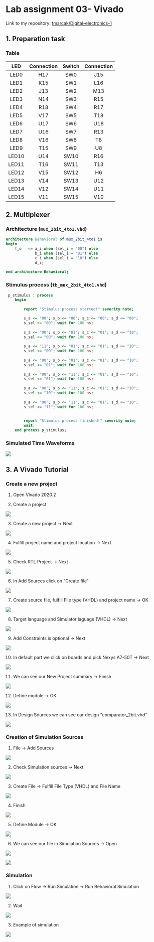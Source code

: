 # Lab assignment 03- Vivado

Link to my repository: [tmarcak/Digital-electronics-1](https://github.com/tmarcak/Digital-electronics-1)

## 1. Preparation task

### Table  

| **LED** | **Connection** | **Switch** | **Connection** | 
| :-: | :-: | :-: | :-: |
| LED0 | H17 | SW0 | J15 |
| LED1 | K15 | SW1 | L16 |
| LED2 | J13 | SW2 | M13 |
| LED3 | N14 | SW3 | R15 |
| LED4 | R18 | SW4 | R17 |
| LED5 | V17 | SW5 | T18 |
| LED6 | U17 | SW6 | U18 |
| LED7 | U16 | SW7 | R13 |
| LED8 | V16 | SW8 | T8 |
| LED9 | T15 | SW9 | U8 |
| LED10 | U14 | SW10 | R16 |
| LED11 | T16 | SW11 | T13 |
| LED12 | V15 | SW12 | H6 |
| LED13 | V14 | SW13 | U12 |
| LED14 | V12 | SW14 | U11 |
| LED15 | V11 | SW15 | V10 |

## 2. Multiplexer

### Architecture (`mux_2bit_4to1.vhd`)

```vhdl
architecture Behavioral of mux_2bit_4to1 is
begin
    f_o   <= a_i when (sel_i = "00") else 
             b_i when (sel_i = "01") else
             c_i when (sel_i = "10") else
             d_i;
	
end architecture Behavioral;
```

### Stimulus process (`tb_mux_2bit_4to1.vhd`)

```vhdl
 p_stimulus : process
    begin
        
        report "Stimulus process started!" severity note;

        s_a <= "00"; s_b <= "00"; s_c <= "00"; s_d <= "00"; 
        s_sel <= "00"; wait for 100 ns;
        
        s_a <= "00"; s_b <= "01"; s_c <= "01"; s_d <= "10"; 
        s_sel <= "00"; wait for 100 ns;
        
        s_a <= "11"; s_b <= "01"; s_c <= "01"; s_d <= "10"; 
        s_sel <= "00"; wait for 100 ns;
        
        s_a <= "00"; s_b <= "01"; s_c <= "01"; s_d <= "10"; 
        s_sel <= "01"; wait for 100 ns;
        
        s_a <= "00"; s_b <= "11"; s_c <= "01"; s_d <= "10"; 
        s_sel <= "01"; wait for 100 ns;
        
        s_a <= "00"; s_b <= "11"; s_c <= "01"; s_d <= "10"; 
        s_sel <= "10"; wait for 100 ns;
        
        s_a <= "00"; s_b <= "11"; s_c <= "01"; s_d <= "10"; 
        s_sel <= "11"; wait for 100 ns;
        
        
        report "Stimulus process finished!" severity note;
        wait;
    end process p_stimulus;
```


### Simulated Time Waveforms

![](Images/waveforms1.png)


## 3. A Vivado Tutorial

### Create a new project 

1. Open Vivado 2020.2

2. Create a project 

![](Images/screen_1.png)

3. Create a new project -> Next

![](Images/screen_1.1.png)

4. Fulfill project name and project location -> Next

![](Images/screen_1.2.png)

5. Check RTL Project -> Next

![](Images/screen_1.3.png)

6. In Add Sources click on "Create file"

![](Images/screen_1.4.png)

7. Create source file, fulfill File type (VHDL) and project name -> OK

![](Images/screen_1.5.png) 

8. Target language and Simulator laguage (VHDL) -> Next

![](Images/screen_1.6.png)

9. Add Constraints is optional -> Next

![](Images/screen_1.7.png)

10. In default part we click on boards and pick Nexys A7-50T -> Next

![](Images/screen_1.8.png)

11. We can see our New Project summary -> Finish

![](Images/screen_1.9.png)

12. Define module -> OK

![](Images/screen_1.10.png)

13. In Design Sources we can see our design "comparator_2bit.vhd" 

![](Images/screen_1.11.png)

### Creation of Simulation Sources 

1. File -> Add Sources

![](Images/screen_1.12.png)

2. Check Simulation sources -> Next

![](Images/screen_1.13.png)

3. Create File -> Fulfill File Type (VHDL) and File Name

![](Images/screen_1.14.png)

4. Finish

![](Images/screen_1.15.png)

5. Define Module -> OK

![](Images/screen_1.16.png)

6. We can see our file in Simulation Sources -> Open 

![](Images/screen_1.17.png)

![](Images/screen_1.18.png)

### Simulation

1. Click on Flow -> Run Simulation -> Run Behavioral Simulation

![](Images/screen_1.19.png)

2. Wait 

![](Images/screen_1.20.png)

3. Example of simulation 

![](Images/screen_1.21.png)



